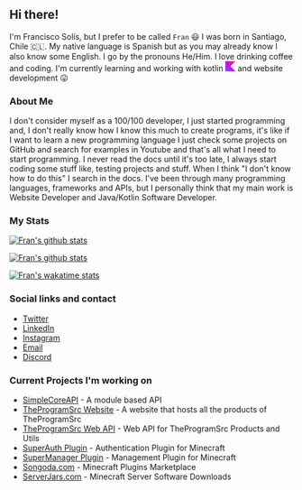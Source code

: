 ## Hi there!
I'm Francisco Solís, but I prefer to be called `Fran` 😃 I was born in Santiago, Chile 🇨🇱. My native language is Spanish but as you may already know I also know some English. I go by the pronouns He/Him. I love drinking coffee and coding. I'm currently learning and working with kotlin <img src="https://raw.githubusercontent.com/Im-Fran/Im-Fran/main/kotlin.svg" style="margin: auto; display_ block;" width="18"> and website development 😛

### About Me
I don't consider myself as a 100/100 developer, I just started programming and, I don't really know how I know this much to create programs, it's like if I want to learn a new programming language I just check some projects on GitHub and search for examples in Youtube and that's all what I need to start programming. I never read the docs until it's too late, I always start coding some stuff like, testing projects and stuff.
When I think "I don't know how to do this" I search in the docs. I've been through many programming languages, frameworks and APIs, but I personally think that my main work is Website Developer and Java/Kotlin Software Developer.

### My Stats
[![Fran's github stats](https://github-readme-stats.vercel.app/api?username=Im-Fran&show_icons=true&theme=dark&count_private=true)](https://github.com/anuraghazra/github-readme-stats)

[![Fran's github stats](https://github-readme-stats.vercel.app/api/top-langs/?username=Im-Fran&theme=dark&langs_count=5&show_icons=true)](https://github.com/anuraghazra/github-readme-stats)

[![Fran's wakatime stats](https://github-readme-stats.vercel.app/api/wakatime?username=Fran&theme=dark&langs_count=5&show_icons=true)](https://github.com/anuraghazra/github-readme-stats)

### Social links and contact
- [Twitter](https://twitter.com/Im_Fran_)
- [LinkedIn](https://www.linkedin.com/in/franciscosolismat)
- [Instagram](https://instagram.com/imjustfran_)
- [Email](mailto:fran@theprogramsrc.xyz)
- [Discord](https://go.theprogramsrc.xyz/discord)

### Current Projects I'm working on
- [SimpleCoreAPI](https://github.com/TheProgramSrc/SimpleCoreAPI) - A module based API
- [TheProgramSrc Website](https://theprogramsrc.xyz) - A website that hosts all the products of TheProgramSrc
- [TheProgramSrc Web API](https://api-v2.theprogramsrc.xyz/) - Web API for TheProgramSrc Products and Utils
- [SuperAuth Plugin](https://theprogramsrc.xyz/products/1) - Authentication Plugin for Minecraft
- [SuperManager Plugin](https://theprogramsrc.xyz/products/2) - Management Plugin for Minecraft
- [Songoda.com](https://songoda.com/) - Minecraft Plugins Marketplace
- [ServerJars.com](https://serverjars.com/) - Minecraft Server Software Downloads


<!--
**Im-Fran/Im-Fran** is a ✨ _special_ ✨ repository because its `README.md` (this file) appears on your GitHub profile.

Here are some ideas to get you started:

- 🔭 I’m currently working on ...
- 🌱 I’m currently learning ...
- 👯 I’m looking to collaborate on ...
- 🤔 I’m looking for help with ...
- 💬 Ask me about ...
- 📫 How to reach me: ...
- 😄 Pronouns: ...
- ⚡ Fun fact: ...
-->
